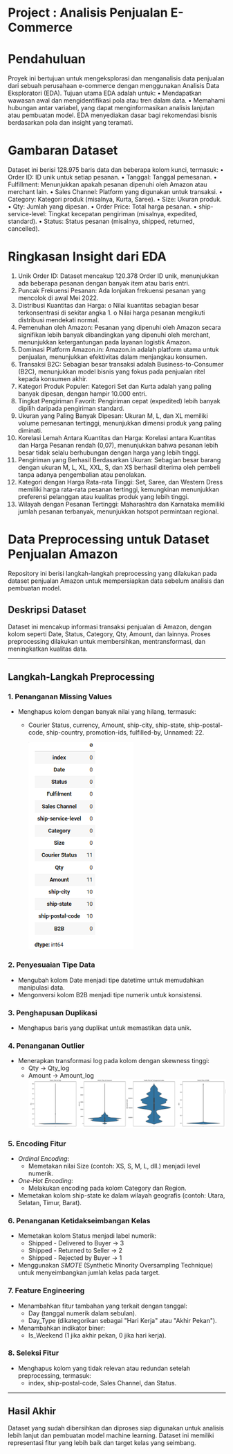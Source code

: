 # Project : Analisis Penjualan E-Commerce

# Pendahuluan

Proyek ini bertujuan untuk mengeksplorasi dan menganalisis data penjualan dari sebuah perusahaan e-commerce dengan menggunakan Analisis Data Eksploratori (EDA). Tujuan utama EDA adalah untuk:
•	Mendapatkan wawasan awal dan mengidentifikasi pola atau tren dalam data.
•	Memahami hubungan antar variabel, yang dapat menginformasikan analisis lanjutan atau pembuatan model.
EDA menyediakan dasar bagi rekomendasi bisnis berdasarkan pola dan insight yang teramati.


# Gambaran Dataset

Dataset ini berisi 128.975 baris data dan beberapa kolom kunci, termasuk:
•	Order ID: ID unik untuk setiap pesanan.
•	Tanggal: Tanggal pemesanan.
•	Fulfillment: Menunjukkan apakah pesanan dipenuhi oleh Amazon atau merchant lain.
•	Sales Channel: Platform yang digunakan untuk transaksi.
•	Category: Kategori produk (misalnya, Kurta, Saree).
•	Size: Ukuran produk.
•	Qty: Jumlah yang dipesan.
•	Order Price: Total harga pesanan.
•	ship-service-level: Tingkat kecepatan pengiriman (misalnya, expedited, standard).
•	Status: Status pesanan (misalnya, shipped, returned, cancelled).



# Ringkasan Insight dari EDA

1.	Unik Order ID: Dataset mencakup 120.378 Order ID unik, menunjukkan ada beberapa pesanan dengan banyak item atau baris entri.
2.	Puncak Frekuensi Pesanan: Ada lonjakan frekuensi pesanan yang mencolok di awal Mei 2022.
3.	Distribusi Kuantitas dan Harga:
o	Nilai kuantitas sebagian besar terkonsentrasi di sekitar angka 1.
o	Nilai harga pesanan mengikuti distribusi mendekati normal.
4.	Pemenuhan oleh Amazon: Pesanan yang dipenuhi oleh Amazon secara signifikan lebih banyak dibandingkan yang dipenuhi oleh merchant, menunjukkan ketergantungan pada layanan logistik Amazon.
5.	Dominasi Platform Amazon.in: Amazon.in adalah platform utama untuk penjualan, menunjukkan efektivitas dalam menjangkau konsumen.
6.	Transaksi B2C: Sebagian besar transaksi adalah Business-to-Consumer (B2C), menunjukkan model bisnis yang fokus pada penjualan ritel kepada konsumen akhir.
7.	Kategori Produk Populer: Kategori Set dan Kurta adalah yang paling banyak dipesan, dengan hampir 10.000 entri.
8.	Tingkat Pengiriman Favorit: Pengiriman cepat (expedited) lebih banyak dipilih daripada pengiriman standard.
9.	Ukuran yang Paling Banyak Dipesan: Ukuran M, L, dan XL memiliki volume pemesanan tertinggi, menunjukkan dimensi produk yang paling diminati.
10.	Korelasi Lemah Antara Kuantitas dan Harga: Korelasi antara Kuantitas dan Harga Pesanan rendah (0,07), menunjukkan bahwa pesanan lebih besar tidak selalu berhubungan dengan harga yang lebih tinggi.
11.	Pengiriman yang Berhasil Berdasarkan Ukuran: Sebagian besar barang dengan ukuran M, L, XL, XXL, S, dan XS berhasil diterima oleh pembeli tanpa adanya pengembalian atau penolakan.
12.	Kategori dengan Harga Rata-rata Tinggi: Set, Saree, dan Western Dress memiliki harga rata-rata pesanan tertinggi, kemungkinan menunjukkan preferensi pelanggan atau kualitas produk yang lebih tinggi.
13.	Wilayah dengan Pesanan Tertinggi: Maharashtra dan Karnataka memiliki jumlah pesanan terbanyak, menunjukkan hotspot permintaan regional.


# Data Preprocessing untuk Dataset Penjualan Amazon

Repository ini berisi langkah-langkah preprocessing yang dilakukan pada dataset penjualan Amazon untuk mempersiapkan data sebelum analisis dan pembuatan model.

## Deskripsi Dataset
Dataset ini mencakup informasi transaksi penjualan di Amazon, dengan kolom seperti Date, Status, Category, Qty, Amount, dan lainnya. Proses preprocessing dilakukan untuk membersihkan, mentransformasi, dan meningkatkan kualitas data.

---

## Langkah-Langkah Preprocessing

### 1. Penanganan Missing Values
- Menghapus kolom dengan banyak nilai yang hilang, termasuk:
  - Courier Status, currency, Amount, ship-city, ship-state, ship-postal-code, ship-country, promotion-ids, fulfilled-by, Unnamed: 22.

    ![alt text](https://github.com/Rizqii1/Finpro_Kelompok1/blob/main/missing%20value.png?raw=true)
  
### 2. Penyesuaian Tipe Data
- Mengubah kolom Date menjadi tipe datetime untuk memudahkan manipulasi data.
- Mengonversi kolom B2B menjadi tipe numerik untuk konsistensi.

### 3. Penghapusan Duplikasi
- Menghapus baris yang duplikat untuk memastikan data unik.

### 4. Penanganan Outlier
- Menerapkan transformasi log pada kolom dengan skewness tinggi:
  - Qty → Qty_log
  - Amount → Amount_log
    ![alt text](https://github.com/Rizqii1/Finpro_Kelompok1/blob/main/outlier.png?raw=true)
### 5. Encoding Fitur
- *Ordinal Encoding*:
  - Memetakan nilai Size (contoh: XS, S, M, L, dll.) menjadi level numerik.
- *One-Hot Encoding*:
  - Melakukan encoding pada kolom Category dan Region.
- Memetakan kolom ship-state ke dalam wilayah geografis (contoh: Utara, Selatan, Timur, Barat).

### 6. Penanganan Ketidakseimbangan Kelas
- Memetakan kolom Status menjadi label numerik:
  - Shipped - Delivered to Buyer → 3
  - Shipped - Returned to Seller → 2
  - Shipped - Rejected by Buyer → 1
- Menggunakan *SMOTE* (Synthetic Minority Oversampling Technique) untuk menyeimbangkan jumlah kelas pada target.

### 7. Feature Engineering
- Menambahkan fitur tambahan yang terkait dengan tanggal:
  - Day (tanggal numerik dalam sebulan).
  - Day_Type (dikategorikan sebagai "Hari Kerja" atau "Akhir Pekan").
- Menambahkan indikator biner:
  - Is_Weekend (1 jika akhir pekan, 0 jika hari kerja).

### 8. Seleksi Fitur
- Menghapus kolom yang tidak relevan atau redundan setelah preprocessing, termasuk:
  - index, ship-postal-code, Sales Channel, dan Status.

---

## Hasil Akhir
Dataset yang sudah dibersihkan dan diproses siap digunakan untuk analisis lebih lanjut dan pembuatan model machine learning. Dataset ini memiliki representasi fitur yang lebih baik dan target kelas yang seimbang.
